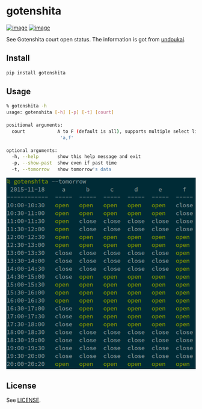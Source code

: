 # gotenshita

[![image](https://badge.fury.io/py/gotenshita.svg)](https://badge.fury.io/py/gotenshita)
[![image](https://travis-ci.org/wkentaro/gotenshita.svg?branch=master)](https://travis-ci.org/wkentaro/gotenshita)

See Gotenshita court open status. The information is got from
[undoukai](http://www.undou-kai.com/senyu/senyu_yoyaku.html).


## Install

```bash
pip install gotenshita
```


## Usage

```bash
% gotenshita -h
usage: gotenshita [-h] [-p] [-t] [court]

positional arguments:
  court            A to F (default is all), supports multiple select like
                    'a,f'

optional arguments:
  -h, --help       show this help message and exit
  -p, --show-past  show even if past time
  -t, --tomorrow   show tomorrow's data
```

![image](images/demo.png)


## License

See [LICENSE](LICENSE).
